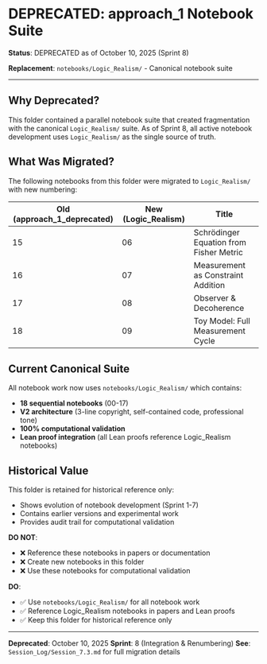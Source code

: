 # DEPRECATED: approach_1 Notebook Suite

**Status**: DEPRECATED as of October 10, 2025 (Sprint 8)

**Replacement**: `notebooks/Logic_Realism/` - Canonical notebook suite

---

## Why Deprecated?

This folder contained a parallel notebook suite that created fragmentation with the canonical `Logic_Realism/` suite. As of Sprint 8, all active notebook development uses `Logic_Realism/` as the single source of truth.

## What Was Migrated?

The following notebooks from this folder were migrated to `Logic_Realism/` with new numbering:

| Old (approach_1_deprecated) | New (Logic_Realism) | Title |
|---|---|---|
| 15 | 06 | Schrödinger Equation from Fisher Metric |
| 16 | 07 | Measurement as Constraint Addition |
| 17 | 08 | Observer & Decoherence |
| 18 | 09 | Toy Model: Full Measurement Cycle |

## Current Canonical Suite

All notebook work now uses `notebooks/Logic_Realism/` which contains:
- **18 sequential notebooks** (00-17)
- **V2 architecture** (3-line copyright, self-contained code, professional tone)
- **100% computational validation**
- **Lean proof integration** (all Lean proofs reference Logic_Realism notebooks)

## Historical Value

This folder is retained for historical reference only:
- Shows evolution of notebook development (Sprint 1-7)
- Contains earlier versions and experimental work
- Provides audit trail for computational validation

**DO NOT**:
- ❌ Reference these notebooks in papers or documentation
- ❌ Create new notebooks in this folder
- ❌ Use these notebooks for computational validation

**DO**:
- ✅ Use `notebooks/Logic_Realism/` for all notebook work
- ✅ Reference Logic_Realism notebooks in papers and Lean proofs
- ✅ Keep this folder for historical reference only

---

**Deprecated**: October 10, 2025
**Sprint**: 8 (Integration & Renumbering)
**See**: `Session_Log/Session_7.3.md` for full migration details
